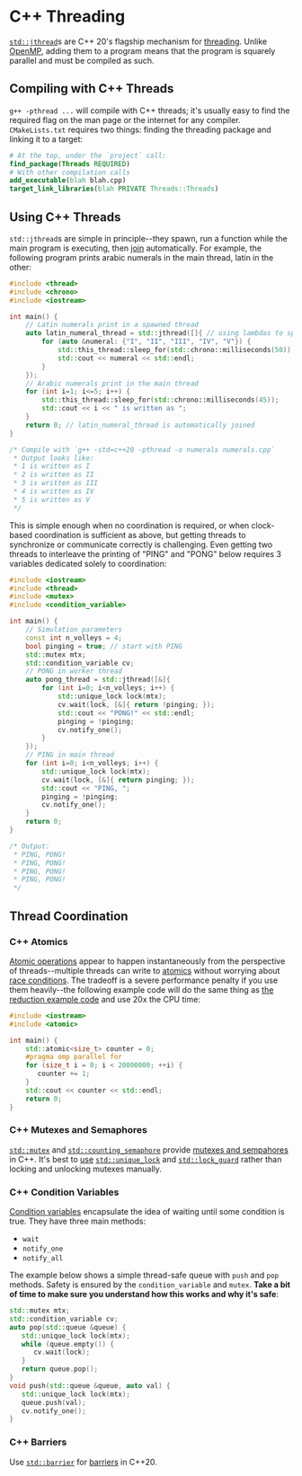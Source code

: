 # C++ Threading

[`std::jthread`](https://en.cppreference.com/w/cpp/thread/jthread)s are C++ 20's flagship mechanism for [threading](threading.md). Unlike [OpenMP](openmp.md), adding them to a program means that the program is squarely parallel and must be compiled as such.



## Compiling with C++ Threads

`g++ -pthread ...` will compile with C++ threads; it's usually easy to find the required flag on the man page or the internet for any compiler. `CMakeLists.txt` requires two things: finding the threading package and linking it to a target:

```cmake
# At the top, under the `project` call:
find_package(Threads REQUIRED)
# With other compilation calls
add_executable(blah blah.cpp)
target_link_libraries(blah PRIVATE Threads::Threads)
```



## Using C++ Threads

`std::jthread`s are simple in principle--they spawn, run a function while the main program is executing, then [join](https://en.cppreference.com/w/cpp/thread/jthread/join) automatically. For example, the following program prints arabic numerals in the main thread, latin in the other:

```c++
#include <thread>
#include <chrono>
#include <iostream>

int main() {
    // Latin numerals print in a spawned thread
    auto latin_numeral_thread = std::jthread([]{ // using lambdas to spawn threads is idiomatic
        for (auto &numeral: {"I", "II", "III", "IV", "V"}) {
            std::this_thread::sleep_for(std::chrono::milliseconds(50));
            std::cout << numeral << std::endl;
        }
    });
    // Arabic numerals print in the main thread
    for (int i=1; i<=5; i++) {
        std::this_thread::sleep_for(std::chrono::milliseconds(45));
        std::cout << i << " is written as ";
    }
    return 0; // latin_numeral_thread is automatically joined
}

/* Compile with `g++ -std=c++20 -pthread -o numerals numerals.cpp`
 * Output looks like:
 * 1 is written as I
 * 2 is written as II
 * 3 is written as III
 * 4 is written as IV
 * 5 is written as V
 */
```

This is simple enough when no coordination is required, or when clock-based coordination is sufficient as above, but getting threads to synchronize or communicate correctly is challenging. Even getting two threads to interleave the printing of "PING" and "PONG" below requires 3 variables dedicated solely to coordination:

```c++
#include <iostream>
#include <thread>
#include <mutex>
#include <condition_variable>

int main() {
    // Simulation parameters
    const int n_volleys = 4;
    bool pinging = true; // start with PING
    std::mutex mtx;
    std::condition_variable cv;
    // PONG in worker thread
    auto pong_thread = std::jthread([&]{
        for (int i=0; i<n_volleys; i++) {
            std::unique_lock lock(mtx);
            cv.wait(lock, [&]{ return !pinging; });
            std::cout << "PONG!" << std::endl;
            pinging = !pinging;
            cv.notify_one();
        }
    });
    // PING in main thread
    for (int i=0; i<n_volleys; i++) {
        std::unique_lock lock(mtx);
        cv.wait(lock, [&]{ return pinging; });
        std::cout << "PING, ";
        pinging = !pinging;
        cv.notify_one();
    }
    return 0;
}

/* Output:
 * PING, PONG!
 * PING, PONG!
 * PING, PONG!
 * PING, PONG!
 */
```



## Thread Coordination

### C++ Atomics

[Atomic operations](https://www.cplusplus.com/reference/atomic/atomic/) appear to happen instantaneously from the perspective of threads--multiple threads can write to [atomics](https://www.cplusplus.com/reference/atomic/atomic/) without worrying about [race conditions](threading.md#race-conditions-atomic-operations-and-reductions). The tradeoff is a severe performance penalty if you use them heavily--the following example code will do the same thing as [the reduction example code](openmp.md#reductions) and use 20x the CPU time:

```c++
#include <iostream>
#include <atomic>

int main() {
    std::atomic<size_t> counter = 0;
    #pragma omp parallel for
    for (size_t i = 0; i < 20000000; ++i) {
       counter += 1;
    }
    std::cout << counter << std::endl;
    return 0;
}
```

### C++ Mutexes and Semaphores

[`std::mutex`](https://en.cppreference.com/w/cpp/thread/mutex) and [`std::counting_semaphore`](https://en.cppreference.com/w/cpp/thread/counting_semaphore) provide [mutexes and sempahores](threading.md#mutexes-and-semaphores) in C++. It's best to [use](#using-c-threads) [`std::unique_lock`](https://en.cppreference.com/w/cpp/thread/unique_lock) and [`std::lock_guard`](https://en.cppreference.com/w/cpp/thread/lock_guard) rather than locking and unlocking mutexes manually.

### C++ Condition Variables

[Condition variables](https://www.cplusplus.com/reference/condition_variable/condition_variable/) encapsulate the idea of waiting until some condition is true. They have three main methods:

- `wait`
- `notify_one`
- `notify_all`

The example below shows a simple thread-safe queue with `push` and `pop` methods. Safety is ensured by the `condition_variable` and `mutex`. **Take a bit of time to make sure you understand how this works and why it's safe**:

```c++
std::mutex mtx;
std::condition_variable cv;
auto pop(std::queue &queue) {
   std::unique_lock lock(mtx);
   while (queue.empty()) {
      cv.wait(lock);
   }
   return queue.pop();
}
void push(std::queue &queue, auto val) {
   std::unique_lock lock(mtx);
   queue.push(val);
   cv.notify_one();
}
```

### C++ Barriers

Use [`std::barrier`](https://en.cppreference.com/w/cpp/thread/barrier) for [barriers](threading.md#barriers) in C++20.
